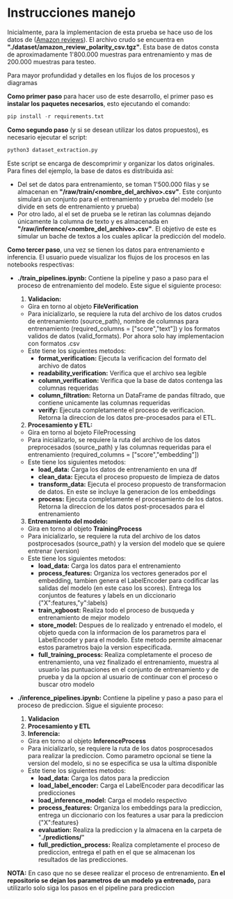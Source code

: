 # Instrucciones manejo

Inicialmente, para la implementacion de esta prueba se hace uso de los datos de ([Amazon reviews](https://www.kaggle.com/datasets/kritanjalijain/amazon-reviews/data)). El archivo crudo se encuentra en **"./dataset/amazon_review_polarity_csv.tgz"**.  Esta base de datos consta de aproximadamente 1'800.000 muestras para entrenamiento y mas de 200.000 muestras para testeo. 

Para mayor profundidad y detalles en los flujos de los procesos y diagramas

**Como primer paso** para hacer uso de este desarrollo, el primer paso es **instalar los paquetes necesarios**, esto ejecutando el comando:

```python
pip install -r requirements.txt
```

**Como segundo paso** (y si se desean utilizar los datos propuestos), es necesario ejecutar el script:

```python
python3 dataset_extraction.py
```

Este script se encarga de descomprimir y organizar los datos originales. Para fines del ejemplo, la base de datos es distribuida así:
- Del set de datos para entrenamiento, se toman 1'500.000 filas y se almacenan en **"/raw/train/<nombre_del_archivo>.csv"**. Este conjunto simulará un conjunto para el entrenamiento y prueba del modelo (se divide en sets de entrenamiento y prueba)
- Por otro lado, al el set de prueba se le retiran las columnas dejando únicamente la columna de texto y es almacenada en **"/raw/inference/<nombre_del_archivo>.csv"**. El objetivo de este es simular un bache de textos a los cuales aplicar la predicción del modelo.

**Como tercer paso**, una vez se tienen los datos para entrenamiento e inferencia. El usuario puede visualizar los flujos de los procesos en las notebooks respectivas:

- **./train_pipelines.ipynb:** Contiene la pipeline y paso a paso para el proceso de entrenamiento del modelo. Este sigue el siguiente proceso:
  
  1. **Validacion:**
    - Gira en torno al objeto **FileVerification**
    - Para inicializarlo, se requiere la ruta del archivo de los datos crudos de entrenamiento (source_path), nombre de columnas para entrenamiento (required_columns = ["score","text"]) y los formatos validos de datos (valid_formats). Por ahora solo hay implementacion con formatos .csv
    - Este tiene los siguientes metodos:
      - **format_verification:** Ejecuta la verificacion del formato del archivo de datos
      - **readability_verification:** Verifica que el archivo sea legible 
      - **column_verification:** Verifica que la base de datos contenga las columnas requeridas
      - **column_filtration:** Retorna un DataFrame de pandas filtrado, que contiene unicamente las columnas requeridas
      - **verify:** Ejecuta completamente el proceso de verificacion. Retorna la direccion de los datos pre-procesados para el ETL.

  2. **Procesamiento y ETL:**
    - Gira en torno al bojeto FileProcessing
    - Para inicializarlo, se requiere la ruta del archivo de los datos preprocesados (source_path) y las columnas requeridas para el entrenamiento (required_columns = ["score","embedding"])
    - Este tiene los siguientes metodos:
      - **load_data:** Carga los datos de entrenamiento en una df
      - **clean_data:** Ejecuta el proceso propuesto de limpieza de datos
      - **transform_data:** Ejecuta el proceso propuesto de transformacion de datos. En este se incluye la generacion de los embeddings
      - **process:** Ejecuta completamente el procesamiento de los datos. Retorna la direccion de los datos post-procesados para el entrenamiento

  3. **Entrenamiento del modelo:**
    - Gira en torno al objeto **TrainingProcess**
    - Para inicializarlo, se requiere la ruta del archivo de los datos postprocesados (source_path) y la version del modelo que se quiere entrenar (version)
    - Este tiene los siguientes metodos:
      - **load_data:** Carga los datos para el entrenamiento
      - **process_features:** Organiza los vectores generados por el embedding, tambien genera el LabelEncoder para codificar las salidas del modelo (en este caso los scores). Entrega los conjuntos de features y labels en un diccionario {"X":features,"y":labels}
      - **train_xgboost:** Realiza todo el proceso de busqueda y entrenamiento de mejor modelo
      - **store_model:** Despues de lo realizado y entrenado el modelo, el objeto queda con la informacion de los parametros para el LabelEncoder y para el modelo. Este metodo permite almacenar estos parametros bajo la version especificada.
      - **full_training_process:** Realiza completamente el proceso de entrenamiento, una vez finalizado el entrenamiento, muestra al usuario las puntuaciones en el conjunto de entrenamiento y de prueba y da la opcion al usuario de continuar con el proceso o buscar otro modelo

- **./inference_pipelines.ipynb:** Contiene la pipeline y paso a paso para el proceso de prediccion. Sigue el siguiente proceso:
  
  1. **Validacion**
  2. **Procesamiento y ETL**
  3. **Inferencia:**
    - Gira en torno al objeto **InferenceProcess**
    - Para inicializarlo, se requiere la ruta de los datos posprocesados para realizar la prediccion. Como parametro opcional se tiene la version del modelo, si no se especifica se usa la ultima disponible
    - Este tiene los siguientes metodos:
      - **load_data:** Carga los datos para la prediccion
      - **load_label_encoder:** Carga el LabelEncoder para decodificar las predicciones
      - **load_inference_model:** Carga el modelo respectivo
      - **process_features:** Organiza los embeddings para la prediccion, entrega un diccionario con los features a usar para la prediccion {"X":features}
      - **evaluation:** Realiza la prediccion y la almacena en la carpeta de "**./predictions/**"
      - **full_prediction_process:** Realiza completamente el proceso de prediccion, entrega el path en el que se almacenan los resultados de las predicciones.

**NOTA:** En caso que no se desee realizar el proceso de entrenamiento. **En el repositorio se dejan los parametros de un modelo ya entrenado,** para utilizarlo solo siga los pasos en el pipeline para prediccion